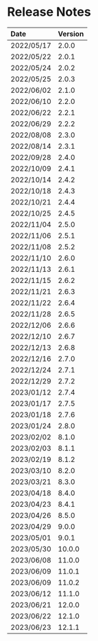 # Release Notes

| Date        | Version   |
| :----       | :---------|
| 2022/05/17  | 2.0.0     |
| 2022/05/22  | 2.0.1     |
| 2022/05/24  | 2.0.2     |
| 2022/05/25  | 2.0.3     |
| 2022/06/02  | 2.1.0     |
| 2022/06/10  | 2.2.0     |
| 2022/06/22  | 2.2.1     |
| 2022/06/29  | 2.2.2     |
| 2022/08/08  | 2.3.0     |
| 2022/08/14  | 2.3.1     |
| 2022/09/28  | 2.4.0     |
| 2022/10/09  | 2.4.1     |
| 2022/10/14  | 2.4.2     |
| 2022/10/18  | 2.4.3     |
| 2022/10/21  | 2.4.4     |
| 2022/10/25  | 2.4.5     |
| 2022/11/04  | 2.5.0     |
| 2022/11/06  | 2.5.1     |
| 2022/11/08  | 2.5.2     |
| 2022/11/10  | 2.6.0     |
| 2022/11/13  | 2.6.1     |
| 2022/11/15  | 2.6.2     |
| 2022/11/21  | 2.6.3     |
| 2022/11/22  | 2.6.4     |
| 2022/11/28  | 2.6.5     |
| 2022/12/06  | 2.6.6     |
| 2022/12/10  | 2.6.7     |
| 2022/12/13  | 2.6.8     |
| 2022/12/16  | 2.7.0     |
| 2022/12/24  | 2.7.1     |
| 2022/12/29  | 2.7.2     |
| 2023/01/12  | 2.7.4     |
| 2023/01/17  | 2.7.5     |
| 2023/01/18  | 2.7.6     |
| 2023/01/24  | 2.8.0     |
| 2023/02/02  | 8.1.0     |
| 2023/02/03  | 8.1.1     |
| 2023/02/19  | 8.1.2     |
| 2023/03/10  | 8.2.0     |
| 2023/03/21  | 8.3.0     |
| 2023/04/18  | 8.4.0     |
| 2023/04/23  | 8.4.1     |
| 2023/04/26  | 8.5.0     |
| 2023/04/29  | 9.0.0     |
| 2023/05/01  | 9.0.1     |
| 2023/05/30  | 10.0.0    |
| 2023/06/08  | 11.0.0    |
| 2023/06/09  | 11.0.1    |
| 2023/06/09  | 11.0.2    |
| 2023/06/12  | 11.1.0    |
| 2023/06/21  | 12.0.0    |
| 2023/06/22  | 12.1.0    |
| 2023/06/23  | 12.1.1    |
